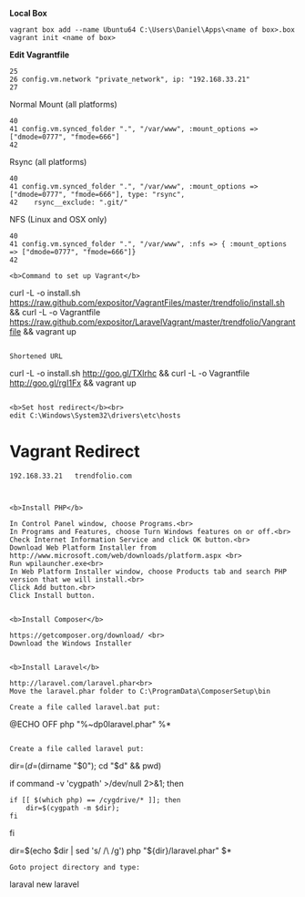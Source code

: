 <b>Local Box</b>
~~~
vagrant box add --name Ubuntu64 C:\Users\Daniel\Apps\<name of box>.box
vagrant init <name of box>
~~~
<b>Edit Vagrantfile</b>
~~~
25
26 config.vm.network "private_network", ip: "192.168.33.21"
27
~~~

Normal Mount (all platforms)
~~~
40
41 config.vm.synced_folder ".", "/var/www", :mount_options => ["dmode=0777", "fmode=666"]
42
~~~

Rsync (all platforms)
~~~
40
41 config.vm.synced_folder ".", "/var/www", :mount_options => ["dmode=0777", "fmode=666"], type: "rsync",
42    rsync__exclude: ".git/"
~~~

NFS (Linux and OSX only)
~~~
40
41 config.vm.synced_folder ".", "/var/www", :nfs => { :mount_options => ["dmode=0777", "fmode=666"]}
42
~~~


    
~~~
<b>Command to set up Vagrant</b>
~~~
curl -L -o install.sh https://raw.github.com/expositor/VagrantFiles/master/trendfolio/install.sh && curl -L -o Vagrantfile https://raw.github.com/expositor/LaravelVagrant/master/trendfolio/Vangrantfile && vagrant up
~~~

Shortened URL

~~~
curl -L -o install.sh http://goo.gl/TXlrhc && curl -L -o Vagrantfile http://goo.gl/rgI1Fx && vagrant up
~~~

<b>Set host redirect</b><br>
edit C:\Windows\System32\drivers\etc\hosts
~~~
# Vagrant Redirect
	192.168.33.21 	trendfolio.com
~~~


<b>Install PHP</b>

In Control Panel window, choose Programs.<br>
In Programs and Features, choose Turn Windows features on or off.<br>
Check Internet Information Service and click OK button.<br>
Download Web Platform Installer from http://www.microsoft.com/web/downloads/platform.aspx <br>
Run wpilauncher.exe<br>
In Web Platform Installer window, choose Products tab and search PHP version that we will install.<br>
Click Add button.<br>
Click Install button.


<b>Install Composer</b>

https://getcomposer.org/download/ <br>
Download the Windows Installer


<b>Install Laravel</b>

http://laravel.com/laravel.phar<br>
Move the laravel.phar folder to C:\ProgramData\ComposerSetup\bin

Create a file called laravel.bat put:
~~~
@ECHO OFF
php "%~dp0laravel.phar" %*
~~~

Create a file called laravel put:
~~~
dir=$(d=$(dirname "$0"); cd "$d" && pwd)

if command -v 'cygpath' >/dev/null 2>&1; then

	if [[ $(which php) == /cygdrive/* ]]; then
  		dir=$(cygpath -m $dir);
  	fi
fi

dir=$(echo $dir | sed 's/ /\ /g')
php "${dir}/laravel.phar" $*
~~~
Goto project directory and type:
~~~
laraval new laravel
~~~

